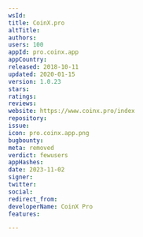 ```yaml
---
wsId: 
title: CoinX.pro
altTitle: 
authors: 
users: 100
appId: pro.coinx.app
appCountry: 
released: 2018-10-11
updated: 2020-01-15
version: 1.0.23
stars: 
ratings: 
reviews: 
website: https://www.coinx.pro/index
repository: 
issue: 
icon: pro.coinx.app.png
bugbounty: 
meta: removed
verdict: fewusers
appHashes: 
date: 2023-11-02
signer: 
twitter: 
social: 
redirect_from: 
developerName: CoinX Pro
features: 

---
```


